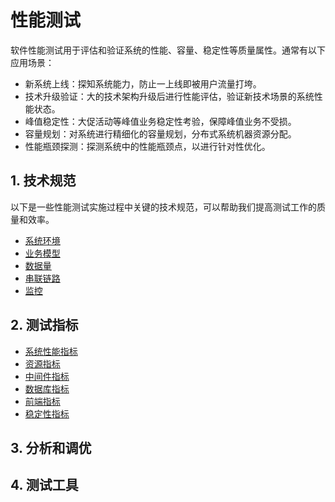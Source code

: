 # 性能测试<!-- omit in toc -->

软件性能测试用于评估和验证系统的性能、容量、稳定性等质量属性。通常有以下应用场景：

- 新系统上线：探知系统能力，防止一上线即被用户流量打垮。
- 技术升级验证：大的技术架构升级后进行性能评估，验证新技术场景的系统性能状态。
- 峰值稳定性：大促活动等峰值业务稳定性考验，保障峰值业务不受损。
- 容量规划：对系统进行精细化的容量规划，分布式系统机器资源分配。
- 性能瓶颈探测：探测系统中的性能瓶颈点，以进行针对性优化。

## 1. 技术规范

以下是一些性能测试实施过程中关键的技术规范，可以帮助我们提高测试工作的质量和效率。

- [系统环境](./1.技术规范/1.1.系统环境.md)
- [业务模型](./1.技术规范/1.2.业务模型.md)
- [数据量](./1.技术规范/1.3.数据量.md)
- [串联链路](./1.技术规范/1.4.串联链路.md)
- [监控](./1.技术规范/1.5.监控.md)

## 2. 测试指标

- [系统性能指标](./2.测试指标/2.1.系统性能指标.md)
- [资源指标](./2.测试指标/2.2.资源指标.md)
- [中间件指标](./2.测试指标/2.3.中间件指标.md)
- [数据库指标](./2.测试指标/2.4.数据库指标.md)
- [前端指标](./2.测试指标/2.5.前端指标.md)
- [稳定性指标](./2.测试指标/2.6.稳定性指标.md)

## 3. 分析和调优

## 4. 测试工具
